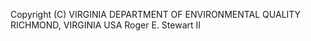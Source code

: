 Copyright (C)
VIRGINIA DEPARTMENT OF ENVIRONMENTAL QUALITY
RICHMOND, VIRGINIA USA
Roger E. Stewart II
